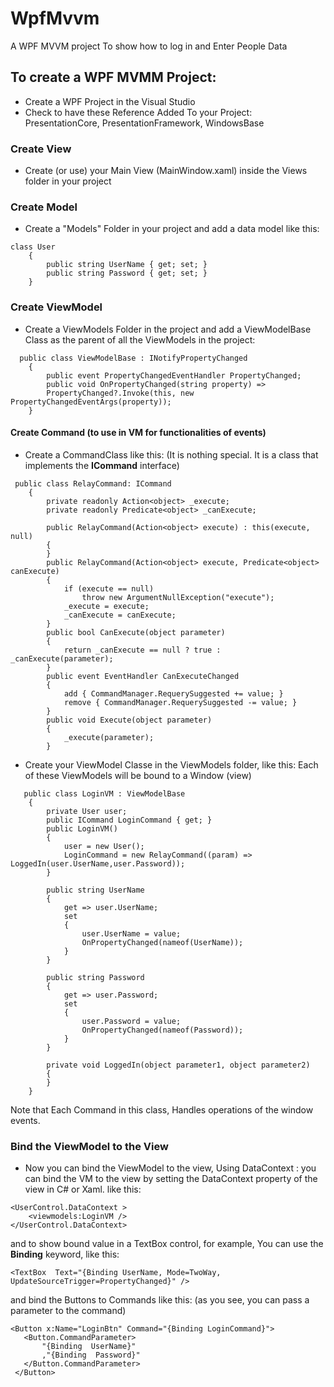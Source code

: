 # WpfMvvm
A WPF MVVM project To show how to log in and Enter People Data

## To create a WPF MVMM Project:
- Create a WPF Project in the Visual Studio
- Check to have these Reference Added To your Project:
 PresentationCore, PresentationFramework, WindowsBase
### Create View
- Create (or use) your Main View (MainWindow.xaml) inside the Views folder in your project
### Create Model
- Create a "Models" Folder in your project and add a data model like this:
```
class User
    {
        public string UserName { get; set; }
        public string Password { get; set; }
    }
```
### Create ViewModel
- Create a ViewModels Folder in the project and add a ViewModelBase Class as the parent of all the ViewModels in the project:

```
  public class ViewModelBase : INotifyPropertyChanged
    {
        public event PropertyChangedEventHandler PropertyChanged;
        public void OnPropertyChanged(string property) =>
        PropertyChanged?.Invoke(this, new PropertyChangedEventArgs(property));
    }
```
#### Create Command (to use in VM for functionalities of events)
- Create a CommandClass like this:
  (It is nothing special. It is a class that implements the **ICommand** interface)

```
 public class RelayCommand: ICommand
    {   
        private readonly Action<object> _execute;
        private readonly Predicate<object> _canExecute;

        public RelayCommand(Action<object> execute) : this(execute, null)
        {
        }
        public RelayCommand(Action<object> execute, Predicate<object> canExecute)
        {
            if (execute == null)
                throw new ArgumentNullException("execute");
            _execute = execute;
            _canExecute = canExecute;
        }
        public bool CanExecute(object parameter)
        {
            return _canExecute == null ? true : _canExecute(parameter);
        }
        public event EventHandler CanExecuteChanged
        {
            add { CommandManager.RequerySuggested += value; }
            remove { CommandManager.RequerySuggested -= value; }
        }
        public void Execute(object parameter)
        {
            _execute(parameter);
        }
```
- Create your ViewModel Classe in the ViewModels folder, like this:
  Each of these ViewModels will be bound to a Window (view)
```
   public class LoginVM : ViewModelBase
    {
        private User user;
        public ICommand LoginCommand { get; }
        public LoginVM()
        {
            user = new User();
            LoginCommand = new RelayCommand((param) => LoggedIn(user.UserName,user.Password));
        }

        public string UserName
        {
            get => user.UserName;
            set
            {
                user.UserName = value;
                OnPropertyChanged(nameof(UserName));
            }
        }

        public string Password
        {
            get => user.Password;
            set
            {
                user.Password = value;
                OnPropertyChanged(nameof(Password));
            }
        }

        private void LoggedIn(object parameter1, object parameter2)
        {
        }
    }
  ```
Note that Each Command in this class, Handles operations of the window events.
### Bind the ViewModel to the View 
- Now you can bind the ViewModel to the view, Using DataContext :
  you can bind the VM to the view by setting the DataContext property of the view in C# or Xaml. like this:
```
<UserControl.DataContext >
    <viewmodels:LoginVM />
</UserControl.DataContext>
```
  and to show bound value in a TextBox control, for example, You can use the **Binding** keyword, like this:
```
<TextBox  Text="{Binding UserName, Mode=TwoWay, UpdateSourceTrigger=PropertyChanged}" />
```
and bind the Buttons to Commands like this:
(as you see, you can pass a parameter to the command)
```
<Button x:Name="LoginBtn" Command="{Binding LoginCommand}">
   <Button.CommandParameter>
       "{Binding  UserName}"
       ,"{Binding  Password}"
   </Button.CommandParameter>
 </Button>
```
```
